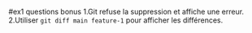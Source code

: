 #ex1 questions bonus
1.Git refuse la suppression et affiche une erreur. 
2.Utiliser `git diff main feature-1` pour afficher les différences.
